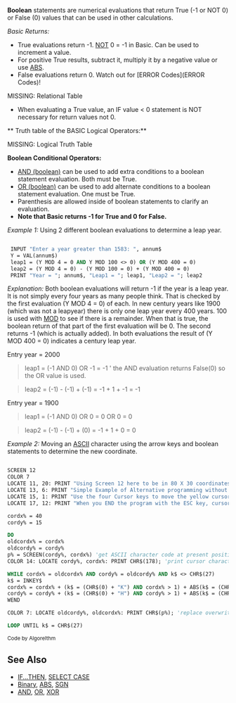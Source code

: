 **Boolean** statements are numerical evaluations that return True (-1 or NOT 0) or False (0) values that can be used in other calculations.

*Basic Returns:*

* True evaluations return -1. [NOT](NOT) 0 = -1 in Basic. Can be used to increment a value.
* For positive True results, subtract it, multiply it by a negative value or use [ABS](ABS).
* False evaluations return 0. Watch out for [ERROR Codes](ERROR Codes)!

MISSING: Relational Table

* When evaluating a True value, an IF value < 0 statement is NOT necessary for return values not 0.

** Truth table of the BASIC Logical Operators:**

MISSING: Logical Truth Table

**Boolean Conditional Operators:**

* [AND (boolean)](AND-(boolean)) can be used to add extra conditions to a boolean statement evaluation. Both must be True.
* [OR (boolean)](OR-(boolean)) can be used to add alternate conditions to a boolean statement evaluation. One must be True.
* Parenthesis are allowed inside of boolean statements to clarify an evaluation.
* **Note that Basic returns -1 for True and 0 for False.**

*Example 1:* Using 2 different boolean evaluations to determine a leap year.

```vb

 INPUT "Enter a year greater than 1583: ", annum$
 Y = VAL(annum$)
 leap1 = (Y MOD 4 = 0 AND Y MOD 100 <> 0) OR (Y MOD 400 = 0)
 leap2 = (Y MOD 4 = 0) - (Y MOD 100 = 0) + (Y MOD 400 = 0)
 PRINT "Year = "; annum$, "Leap1 = "; leap1, "Leap2 = "; leap2 

```

*Explanation:* Both boolean evaluations will return -1 if the year is a leap year. It is not simply every four years as many people think. That is checked by the first evaluation (Y MOD 4 = 0) of each. In new century years like 1900 (which was not a leapyear) there is only one leap year every 400 years. 100 is used with [MOD](MOD) to see if there is a remainder. When that is true, the boolean return of that part of the first evaluation will be 0. The second returns -1 (which is actually added). In both evaluations the result of (Y MOD 400 = 0) indicates a century leap year. 

Entry year = 2000

> leap1 = (-1 AND 0) OR -1 = -1 ' the AND evaluation returns False(0) so the OR value is used.

> leap2 = (-1) - (-1) + (-1) = -1 + 1 + -1 = -1

Entry year = 1900

>  leap1 = (-1 AND 0) OR 0 = 0 OR 0 = 0

>  leap2 = (-1) - (-1) + (0) = -1 + 1 + 0 = 0

*Example 2:* Moving an [ASCII](ASCII) character using the arrow keys and boolean statements to determine the new coordinate.

```vb

SCREEN 12
COLOR 7
LOCATE 11, 20: PRINT "Using Screen 12 here to be in 80 X 30 coordinates mode"
LOCATE 13, 6: PRINT "Simple Example of Alternative programming without IF-THEN-ELSE Statements"
LOCATE 15, 1: PRINT "Use the four Cursor keys to move the yellow cursor, text will not be disturbed"
LOCATE 17, 12: PRINT "When you END the program with the ESC key, cursor will disappear"

cordx% = 40
cordy% = 15

DO
oldcordx% = cordx%
oldcordy% = cordy%
p% = SCREEN(cordy%, cordx%) 'get ASCII character code at present position
COLOR 14: LOCATE cordy%, cordx%: PRINT CHR$(178); 'print cursor character to position

WHILE cordx% = oldcordx% AND cordy% = oldcordy% AND k$ <> CHR$(27)
k$ = INKEY$
cordx% = cordx% + (k$ = (CHR$(0) + "K") AND cordx% > 1) + ABS(k$ = (CHR$(0) + "M") AND cordx% < 80)
cordy% = cordy% + (k$ = (CHR$(0) + "H") AND cordy% > 1) + ABS(k$ = (CHR$(0) + "P") AND cordy% < 30)
WEND

COLOR 7: LOCATE oldcordy%, oldcordx%: PRINT CHR$(p%); 'replace overwritten screen characters

LOOP UNTIL k$ = CHR$(27) 

```
<sub>Code by AlgoreIthm</sub>

## See Also
 
* [IF...THEN](IF...THEN), [SELECT CASE](SELECT-CASE)
* [Binary](Binary), [ABS](ABS), [SGN](SGN)
* [AND](AND), [OR](OR), [XOR](XOR)
